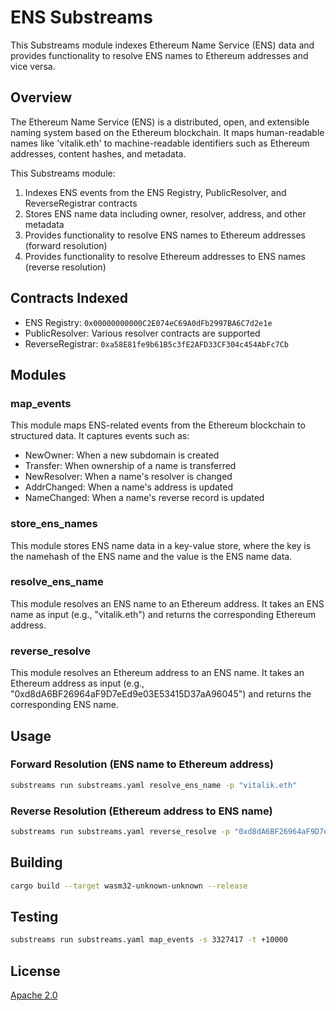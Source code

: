 # ENS Substreams

This Substreams module indexes Ethereum Name Service (ENS) data and provides functionality to resolve ENS names to Ethereum addresses and vice versa.

## Overview

The Ethereum Name Service (ENS) is a distributed, open, and extensible naming system based on the Ethereum blockchain. It maps human-readable names like 'vitalik.eth' to machine-readable identifiers such as Ethereum addresses, content hashes, and metadata.

This Substreams module:

1. Indexes ENS events from the ENS Registry, PublicResolver, and ReverseRegistrar contracts
2. Stores ENS name data including owner, resolver, address, and other metadata
3. Provides functionality to resolve ENS names to Ethereum addresses (forward resolution)
4. Provides functionality to resolve Ethereum addresses to ENS names (reverse resolution)

## Contracts Indexed

- ENS Registry: `0x00000000000C2E074eC69A0dFb2997BA6C7d2e1e`
- PublicResolver: Various resolver contracts are supported
- ReverseRegistrar: `0xa58E81fe9b61B5c3fE2AFD33CF304c454AbFc7Cb`

## Modules

### map_events

This module maps ENS-related events from the Ethereum blockchain to structured data. It captures events such as:

- NewOwner: When a new subdomain is created
- Transfer: When ownership of a name is transferred
- NewResolver: When a name's resolver is changed
- AddrChanged: When a name's address is updated
- NameChanged: When a name's reverse record is updated

### store_ens_names

This module stores ENS name data in a key-value store, where the key is the namehash of the ENS name and the value is the ENS name data.

### resolve_ens_name

This module resolves an ENS name to an Ethereum address. It takes an ENS name as input (e.g., "vitalik.eth") and returns the corresponding Ethereum address.

### reverse_resolve

This module resolves an Ethereum address to an ENS name. It takes an Ethereum address as input (e.g., "0xd8dA6BF26964aF9D7eEd9e03E53415D37aA96045") and returns the corresponding ENS name.

## Usage

### Forward Resolution (ENS name to Ethereum address)

```bash
substreams run substreams.yaml resolve_ens_name -p "vitalik.eth"
```

### Reverse Resolution (Ethereum address to ENS name)

```bash
substreams run substreams.yaml reverse_resolve -p "0xd8dA6BF26964aF9D7eEd9e03E53415D37aA96045"
```

## Building

```bash
cargo build --target wasm32-unknown-unknown --release
```

## Testing

```bash
substreams run substreams.yaml map_events -s 3327417 -t +10000
```

## License

[Apache 2.0](LICENSE)

